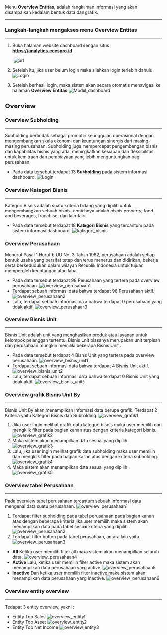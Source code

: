 
Menu **Overview Entitas**, adalah rangkuman informasi yang akan disampaikan kedalam bentuk data dan grafik.

---
### __Langkah-langkah mengakses menu Overview Entitas__
---
1. Buka halaman website dashboard dengan situs **https://analytics.ecespro.id**

&nbsp;&nbsp;&nbsp;&nbsp;&nbsp;&nbsp;&nbsp;![url](../../static/img/Perusahaan/Url.png)

2. Setelah itu, jika user belum login maka silahkan login terlebih dahulu.
![Login](../../static/img/Overview/1.png)

3. Setelah berhasil login, maka sistem akan secara otomatis menavigasi ke halaman **Overview Entitas**
![Modul_dashboard](../../static/img/Overview/2.png)

## __Overview__
### __Overview Subholding__
---
Subholding bertindak sebagai promotor keunggulan operasional dengan mengembangkan skala ekonomi dan keuntungan sinergis dari masing-masing perusahaan.
Subholding juga mempercepat pengembangan bisnis dan kapabilitas bisnis yang ada, meningkatkan kesiapan dan fleksibilitas untuk kemitraan dan pembiayaan yang lebih menguntungkan bagi perusahaan. 
* Pada data tersebut terdapat 13 **Subholding** pada sistem informasi dashboard.
![Login](../../static/img/Overview/3.png)
### __Overview Kategori Bisnis__
---
Kategori Bisnis adalah suatu kriteria bidang yang dipilih untuk mengembangkan sebuah bisnis, contohnya adalah bisnis property, food and beverages, franchise, dan lain-lain. 
* Pada data tersebut terdapat 18 **Kategori Bisnis** yang tercantum  pada sistem informasi dashboard.
![kategori_bisnis](../../static/img/Overview/4.png)
### __Overview Perusahaan__
Menurut Pasal 1 Huruf b UU No. 3 Tahun 1982, perusahaan adalah setiap bentuk usaha yang bersifat tetap dan terus menerus dan didirikan, bekerja serta berkedudukan dalam wilayah Republik Indonesia untuk tujuan memperoleh keuntungan atau laba.
* Pada data tersebut terdapat 98 Perusahaan yang tertera pada overview perusahaan.
![overview_perusahaan1](../../static/img/Overview/5.png)
* Terdapat sebuah informasi data bahwa terdapat 98 Perusahaan aktif.
![overview_perusahaan2](../../static/img/Overview/6.png)
* Lalu, terdapat sebuah informasi data bahwa terdapat 0 perusahaan yang tidak aktif.
![overview_perusahaan3](../../static/img/Overview/7.png)

### __Overview Bisnis Unit__
---
Bisnis Unit adalah unit yang menghasilkan produk atau layanan untuk kelompok pelanggan tertentu. Bisnis Unit  biasanya merupakan unit terpisah dan perusahaan mungkin memiliki beberapa Bisnis Unit . 
* Pada data tersebut terdapat 4 Bisnis Unit yang tertera pada overview perusahaan.
![overview_bisnis_unit1](../../static/img/Overview/8.png)
* Terdapat sebuah informasi data bahwa terdapat 4 Bisnis Unit aktif.
![overview_bisnis_unit2](../../static/img/Overview/9.png)
* Lalu, terdapat sebuah informasi data bahwa terdapat 0 Bisnis Unit yang tidak aktif.
![overview_bisnis_unit3](../../static/img/Overview/10.png)

### __Overview grafik Bisnis Unit By__
---
Bisnis Unit By akan menampilkan informasi data berupa grafik. Terdapat 2 Kriteria yaitu Kategori Bisnis dan Subholding.
 ![overview_grafik1](../../static/img/Overview/11.png)

 1. Jika user ingin melihat grafik data kategori bisnis maka user memilih dan mengklik filter pada bagian kanan atas dengan kriteria kategori bisnis.
  ![overview_grafik2](../../static/img/Overview/12.png)
2. Maka sistem akan menampilkan data sesuai yang dipilih.
 ![overview_grafik3](../../static/img/Overview/11.png)
3. Lalu, jika user ingin melihat grafik data subholding maka user memilih dan mengklik filter pada bagian kanan atas dengan kriteria subholding.
 ![overview_grafik4](../../static/img/Overview/12.png)
4. Maka sistem akan menampilkan data sesuai yang dipilih.
 ![overview_grafik5](../../static/img/Overview/13.png)

### __Overview tabel Perusahaan__
---
Pada overview tabel perusahaan tercantum sebuah informasi data mengenai data suatu perusahaan.
 ![overview_perusahaan1](../../static/img/Overview/14.png)

1. Terdapat filter subholding pada tabel perusahaan pada bagian kanan atas dengan beberapa kriteria jika user memilih maka sistem akan menampilkan data pada tabel sesuai kriteria yang dipilih.
 ![overview_perusahaan2](../../static/img/Overview/15.png)
2. Terdapat filter button pada tabel perusahaan, antara lain yaitu. 
 ![overview_perusahaan3](../../static/img/Overview/16.png)
*   **All**
Ketika user memilih filter all maka sistem akan menampilkan seluruh data.
 ![overview_perusahaan4](../../static/img/Overview/14.png)
*   **Active**
Lalu, ketika user memilih filter active maka sistem akan menampilkan data perusahaan yang active.
 ![overview_perusahaan5](../../static/img/Overview/18.png)
*   **Inactive**
Dan ketika user memilih filter inactive maka sistem akan menampilkan data perusahaan yang inactive.
 ![overview_perusahaan6](../../static/img/Overview/17.png)

### __Overview entity overview__
---
Tedapat 3 entity overview, yakni :
* Entity Top Sales
 ![overview_entity1](../../static/img/Overview/18.png)
* Entity Top Asset
 ![overview_entity2](../../static/img/Overview/20.png)
* Entity Top Net Income
 ![overview_entity3](../../static/img/Overview/21.png)






